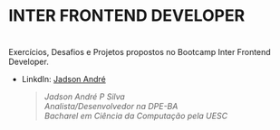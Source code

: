 # **INTER FRONTEND DEVELOPER** <h1>


Exercícios, Desafios e Projetos propostos no Bootcamp Inter Frontend Developer.



- LinkdIn: [Jadson André](https://br.linkedin.com/in/jadson-andre)

  

  >*Jadson André P Silva*</br>
  >*Analista/Desenvolvedor na DPE-BA*</br>
  >*Bacharel em Ciência da Computação pela UESC*</br>
